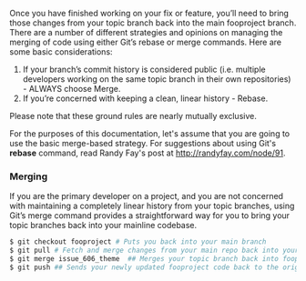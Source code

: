 Once you have finished working on your fix or feature, you’ll need to bring those changes from your topic branch back into the main fooproject branch. There are a number of different strategies and opinions on managing the merging of code using either Git’s rebase or merge commands. Here are some basic considerations:

1. If your branch’s commit history is considered public (i.e. multiple developers working on the same topic branch in their own repositories) - ALWAYS choose Merge.
2. If you’re concerned with keeping a clean, linear history - Rebase.

Please note that these ground rules are nearly mutually exclusive.

For the purposes of this documentation, let's assume that you are going to use the basic merge-based strategy. For suggestions about using Git's **rebase** command, read Randy Fay's post at <http://randyfay.com/node/91>.

### Merging

If you are the primary developer on a project, and you are not concerned with maintaining a completely linear history from your topic branches, using Git’s merge command provides a straightforward way for you to bring your topic branches back into your mainline codebase.

```php
$ git checkout fooproject # Puts you back into your main branch
$ git pull # Fetch and merge changes from your main repo back into your local fooproject, if any exist
$ git merge issue_606_theme  ## Merges your topic branch back into fooproject
$ git push ## Sends your newly updated fooproject code back to the origin repository

```
